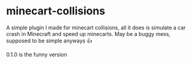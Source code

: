 # minecart-collisions
A simple plugin I made for minecart collisions, all it does is simulate a car crash in Minecraft and speed up minecarts. May be a buggy mess, supposed to be simple anyways 👍

0.1.0 is the funny version
